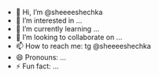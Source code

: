 - 👋 Hi, I’m @sheeeeshechka
- 👀 I’m interested in ...
- 🌱 I’m currently learning ...
- 💞️ I’m looking to collaborate on ...
- 📫 How to reach me: tg @sheeeeshechka
- 😄 Pronouns: ...
- ⚡ Fun fact: ...

<!---
sheeeeshechka/sheeeeshechka is a ✨ special ✨ repository because its `README.md` (this file) appears on your GitHub profile.
You can click the Preview link to take a look at your changes.
--->
